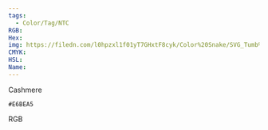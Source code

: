 ```yaml
---
tags:
  - Color/Tag/NTC
RGB:
Hex:
img: https://filedn.com/l0hpzxl1f01yT7GHxtF8cyk/Color%20Snake/SVG_Tumb%20Mass%20No%20Name/E6BEA5.svg
CMYK:
HSL:
Name:
---
```

Cashmere
```palette
#E6BEA5
```
RGB
